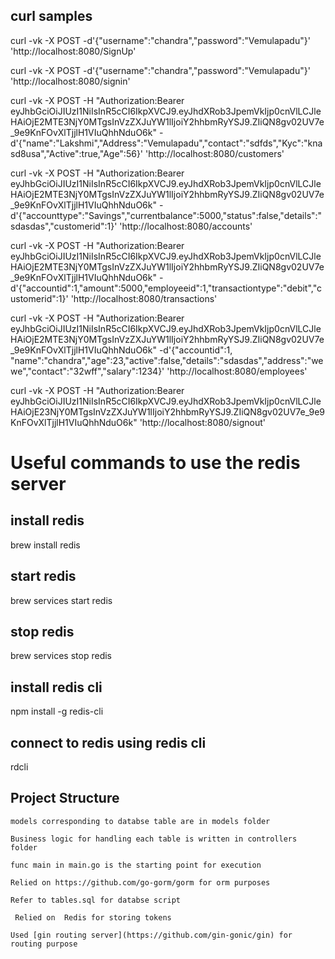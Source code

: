 ## curl samples


curl -vk -X POST -d'{"username":"chandra","password":"Vemulapadu"}'  'http://localhost:8080/SignUp'

curl -vk -X POST -d'{"username":"chandra","password":"Vemulapadu"}'  'http://localhost:8080/signin'

curl -vk -X POST -H "Authorization:Bearer eyJhbGciOiJIUzI1NiIsInR5cCI6IkpXVCJ9.eyJhdXRob3JpemVkIjp0cnVlLCJleHAiOjE2MTE3NjY0MTgsInVzZXJuYW1lIjoiY2hhbmRyYSJ9.ZIiQN8gv02UV7e_9e9KnFOvXlTjjlH1VIuQhhNduO6k" -d'{"name":"Lakshmi","Address":"Vemulapadu","contact":"sdfds","Kyc":"knasd8usa","Active":true,"Age":56}'  'http://localhost:8080/customers'


curl -vk -X POST -H "Authorization:Bearer eyJhbGciOiJIUzI1NiIsInR5cCI6IkpXVCJ9.eyJhdXRob3JpemVkIjp0cnVlLCJleHAiOjE2MTE3NjY0MTgsInVzZXJuYW1lIjoiY2hhbmRyYSJ9.ZIiQN8gv02UV7e_9e9KnFOvXlTjjlH1VIuQhhNduO6k" -d'{"accounttype":"Savings","currentbalance":5000,"status":false,"details":"sdasdas","customerid":1}'  'http://localhost:8080/accounts'


curl -vk -X POST -H "Authorization:Bearer eyJhbGciOiJIUzI1NiIsInR5cCI6IkpXVCJ9.eyJhdXRob3JpemVkIjp0cnVlLCJleHAiOjE2MTE3NjY0MTgsInVzZXJuYW1lIjoiY2hhbmRyYSJ9.ZIiQN8gv02UV7e_9e9KnFOvXlTjjlH1VIuQhhNduO6k" -d'{"accountid":1,"amount":5000,"employeeid":1,"transactiontype":"debit","customerid":1}'  'http://localhost:8080/transactions'


curl -vk -X POST -H "Authorization:Bearer eyJhbGciOiJIUzI1NiIsInR5cCI6IkpXVCJ9.eyJhdXRob3JpemVkIjp0cnVlLCJleHAiOjE2MTE3NjY0MTgsInVzZXJuYW1lIjoiY2hhbmRyYSJ9.ZIiQN8gv02UV7e_9e9KnFOvXlTjjlH1VIuQhhNduO6k" -d'{"accountid":1, "name":"chandra","age":23,"active":false,"details":"sdasdas","address":"wewe","contact":"32wff","salary":1234}'  'http://localhost:8080/employees'





curl -vk -X POST -H "Authorization:Bearer eyJhbGciOiJIUzI1NiIsInR5cCI6IkpXVCJ9.eyJhdXRob3JpemVkIjp0cnVlLCJleHAiOjE23NjY0MTgsInVzZXJuYW1lIjoiY2hhbmRyYSJ9.ZIiQN8gv02UV7e_9e9KnFOvXlTjjlH1VIuQhhNduO6k"   'http://localhost:8080/signout'



# Useful commands to use the redis server
## install redis 
 brew install redis
## start redis
brew services start redis
## stop redis
brew services stop redis
## install redis cli
npm install -g redis-cli                  
## connect to redis using redis cli
rdcli



## Project Structure
	
	models corresponding to databse table are in models folder

	Business logic for handling each table is written in controllers folder

	func main in main.go is the starting point for execution

	Relied on https://github.com/go-gorm/gorm for orm purposes

	Refer to tables.sql for databse script

	 Relied on  Redis for storing tokens

	Used [gin routing server](https://github.com/gin-gonic/gin) for routing purpose
 
